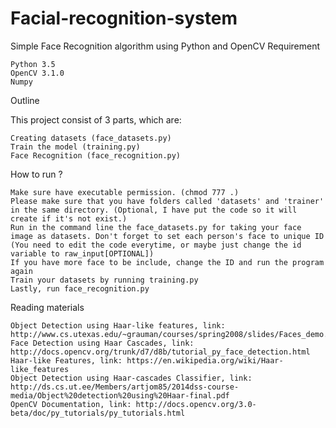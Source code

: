 # Facial-recognition-system
Simple Face Recognition algorithm using Python and OpenCV
Requirement

    Python 3.5
    OpenCV 3.1.0
    Numpy

Outline

This project consist of 3 parts, which are:

    Creating datasets (face_datasets.py)
    Train the model (training.py)
    Face Recognition (face_recognition.py)

How to run ?

    Make sure have executable permission. (chmod 777 .)
    Please make sure that you have folders called 'datasets' and 'trainer' in the same directory. (Optional, I have put the code so it will create if it's not exist.)
    Run in the command line the face_datasets.py for taking your face image as datasets. Don't forget to set each person's face to unique ID (You need to edit the code everytime, or maybe just change the id variable to raw_input[OPTIONAL])
    If you have more face to be include, change the ID and run the program again
    Train your datasets by running training.py
    Lastly, run face_recognition.py

Reading materials

    Object Detection using Haar-like features, link: http://www.cs.utexas.edu/~grauman/courses/spring2008/slides/Faces_demo.pdf
    Face Detection using Haar Cascades, link: http://docs.opencv.org/trunk/d7/d8b/tutorial_py_face_detection.html
    Haar-like Features, link: https://en.wikipedia.org/wiki/Haar-like_features
    Object Detection using Haar-cascades Classifier, link: http://ds.cs.ut.ee/Members/artjom85/2014dss-course-media/Object%20detection%20using%20Haar-final.pdf
    OpenCV Documentation, link: http://docs.opencv.org/3.0-beta/doc/py_tutorials/py_tutorials.html
